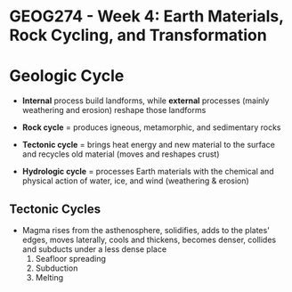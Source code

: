 # GEOG274 - Week 4: Earth Materials, Rock Cycling, and Transformation

# Geologic Cycle
- **Internal** process build landforms, while **external** processes (mainly weathering and erosion) reshape those landforms

- **Rock cycle** = produces igneous, metamorphic, and sedimentary rocks
- **Tectonic cycle** = brings heat energy and new material to the surface and recycles old material (moves and reshapes crust)
- **Hydrologic cycle** = processes Earth materials with the chemical and physical action of water, ice, and wind (weathering & erosion)

## Tectonic Cycles
- Magma rises from the asthenosphere, solidifies, adds to the plates' edges, moves laterally, cools and thickens, becomes denser, collides and subducts under a less dense place
    1. Seafloor spreading
    2. Subduction
    3. Melting
